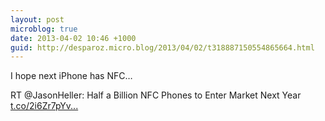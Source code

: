 ```yaml
---
layout: post
microblog: true
date: 2013-04-02 10:46 +1000
guid: http://desparoz.micro.blog/2013/04/02/t318887150554865664.html
---
```

I hope next iPhone has NFC…

RT @JasonHeller: Half a Billion NFC Phones to Enter Market Next Year  [t.co/2i6Zr7pYv...](http://t.co/2i6Zr7pYvs)
